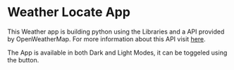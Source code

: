 # Weather Locate App

This Weather app is building python using the Libraries and a API provided by OpenWeatherMap. For more information about this API visit [here]("https://openweathermap.org/api_key").


The App is available in both Dark and Light Modes, it can be toggeled using the button.
